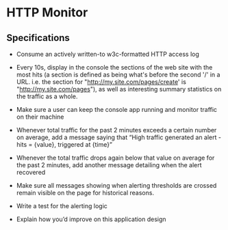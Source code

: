 # HTTP Monitor

## Specifications
* Consume an actively written-to w3c-formatted HTTP access log

* Every 10s, display in the console the sections of the web site with the most hits (a section is defined as being what's before the second '/' in a URL. i.e. the section for "http://my.site.com/pages/create' is "http://my.site.com/pages"), as well as interesting summary statistics on the traffic as a whole.

* Make sure a user can keep the console app running and monitor traffic on their machine

* Whenever total traffic for the past 2 minutes exceeds a certain number on average, add a message saying that “High traffic generated an alert - hits = {value}, triggered at {time}”

* Whenever the total traffic drops again below that value on average for the past 2 minutes, add another message detailing when the alert recovered

* Make sure all messages showing when alerting thresholds are crossed remain visible on the page for historical reasons.

* Write a test for the alerting logic

* Explain how you’d improve on this application design
